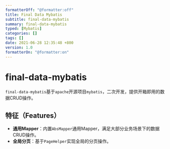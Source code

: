 ```yaml
---
formatterOff: "@formatter:off"
title: Final Data Mybatis 
subtitle: final-data-mybatis 
summary: final-data-mybatis
typed: [Mybatis]
categories: [] 
tags: [] 
date: 2021-06-28 12:35:48 +800 
version: 1.0
formatterOn: "@formatter:on"
---
```


# final-data-mybatis

`final-data-mybatis`基于`apache`开源项目`mybatis`，二次开发，提供开箱即用的数据CRUD操作。

## 特征（Features）

* **通用Mapper**：内置`AbsMapper`通用Mapper，满足大部分业务场景下的数据CRUD操作。
* **全局分页**：基于`PageHelper`实现全局的分页操作。